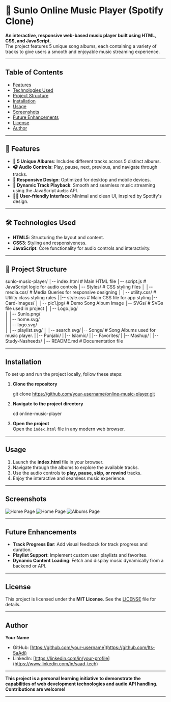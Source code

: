 # 🎵 Sunlo Online Music Player (Spotify Clone)

**An interactive, responsive web-based music player built using HTML, CSS, and JavaScript.**  
The project features 5 unique song albums, each containing a variety of tracks to give users a smooth and enjoyable music streaming experience.

---

## Table of Contents

- [Features](#features)  
- [Technologies Used](#technologies-used)  
- [Project Structure](#project-structure)  
- [Installation](#installation)  
- [Usage](#usage)  
- [Screenshots](#screenshots)  
- [Future Enhancements](#future-enhancements)  
- [License](#license)  
- [Author](#author)  

---

## 🚀 Features

- **🎼 5 Unique Albums**: Includes different tracks across 5 distinct albums.  
- **🎧 Audio Controls**: Play, pause, next, previous, and navigate through tracks.  
- **🎨 Responsive Design**: Optimized for desktop and mobile devices.  
- **🎵 Dynamic Track Playback**: Smooth and seamless music streaming using the JavaScript `Audio` API.  
- **👨‍💻 User-friendly Interface**: Minimal and clean UI, inspired by Spotify's design.  

---

## 🛠 Technologies Used

- **HTML5**: Structuring the layout and content.  
- **CSS3**: Styling and responsiveness.  
- **JavaScript**: Core functionality for audio controls and interactivity.  

---

## 📂 Project Structure

sunlo-music-player/
│-- index.html            # Main HTML file
│-- script.js             # JavaScript logic for audio controls
│-- Styles/               # CSS styling files
│   │-- media.css/        # Media Queries for responsive designing
│   │-- utility.css/      # Utility class styling rules
|   |-- style.css         # Main CSS file for app styling
|-- Card-Images/
│   │-- pic1.jpg/         # Demo Song Album Image
│-- SVGs/                 # SVGs file used in project
│   │-- Logo.jpg/    
│   │-- Sunlo.png/   
│   │-- home.svg/    
│   │-- logo.svg/    
│   │-- playlist.svg/
│   │-- search.svg/
|-- Songs/                # Song Albums used for music player.
|   |-- Punjabi/
|   |-- Islamic/
|   |-- Favorites/
|   |-- Mashup/
|   |-- Study-Nasheeds/
│-- README.md             # Documentation file

---

## Installation

To set up and run the project locally, follow these steps:

1. **Clone the repository**  

   git clone https://github.com/your-username/online-music-player.git

2. **Navigate to the project directory**  

   cd online-music-player

3. **Open the project**  
   Open the `index.html` file in any modern web browser.

---

## Usage

1. Launch the **index.html** file in your browser.  
2. Navigate through the albums to explore the available tracks.  
3. Use the audio controls to **play, pause, skip, or rewind** tracks.  
4. Enjoy the interactive and seamless music experience.

---

## Screenshots

![Home Page](![image](https://github.com/user-attachments/assets/6c0a55e4-ecbe-41e5-8d74-49b9ca9a80b6))
![Home Page](![image](https://github.com/user-attachments/assets/6f7ea7f1-01be-4ca0-94e7-89a0607e70f2))
![Albums Page](![image](https://github.com/user-attachments/assets/b3d4eabb-3b09-4314-8a86-27ad8ba867ee))

---

## Future Enhancements

- **Track Progress Bar**: Add visual feedback for track progress and duration.  
- **Playlist Support**: Implement custom user playlists and favorites.  
- **Dynamic Content Loading**: Fetch and display music dynamically from a backend or API.  

---

## License

This project is licensed under the **MIT License**. See the [LICENSE](LICENSE) file for details.

---

## Author

**Your Name**  
- GitHub: [https://github.com/your-username](https://github.com/Its-SaAdi)  
- LinkedIn: [https://linkedin.com/in/your-profile](https://www.linkedin.com/in/saad-tech)  

---

**This project is a personal learning initiative to demonstrate the capabilities of web development technologies and audio API handling. Contributions are welcome!**  

---
